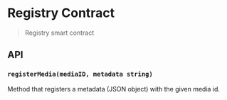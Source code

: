 # Registry Contract
> Registry smart contract

## API
### `registerMedia(mediaID, metadata string)`
Method that registers a metadata (JSON object) with the given media id.
